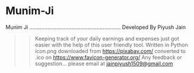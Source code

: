 # Munim-Ji
Munim Ji
.............................................................
Developed By Piyush Jain

>>Keeping track of your daily earnings and expenses just got easier with the help of this user friendly tool. 
>>Written in Python
>>icon.png downloaded from https://pixabay.com/
>>converted to .ico on https://www.favicon-generator.org/
>>Any feedback or suggestion... please email at jainpiyush1509@gmail.com
